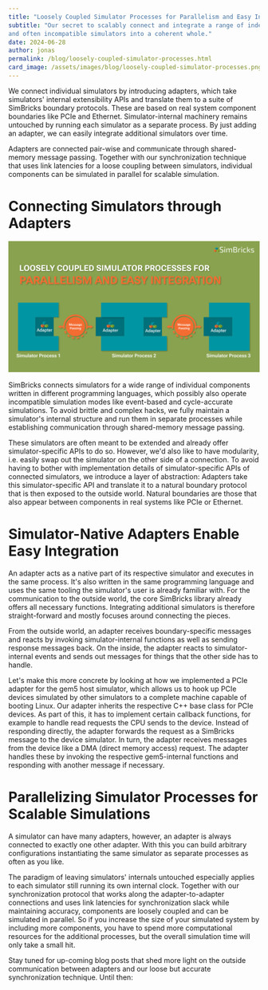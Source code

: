 ```yaml
---
title: "Loosely Coupled Simulator Processes for Parallelism and Easy Integration"
subtitle: "Our secret to scalably connect and integrate a range of independent
and often incompatible simulators into a coherent whole."
date: 2024-06-28
author: jonas
permalink: /blog/loosely-coupled-simulator-processes.html
card_image: /assets/images/blog/loosely-coupled-simulator-processes.png
---
```


We connect individual simulators by introducing adapters, which take simulators'
internal extensibility APIs and translate them to a suite of SimBricks boundary
protocols. These are based on real system component boundaries like PCIe and
Ethernet. Simulator-internal machinery remains untouched by running each
simulator as a separate process. By just adding an adapter, we can easily
integrate additional simulators over time.

Adapters are connected pair-wise and communicate through shared-memory message
passing. Together with our synchronization technique that uses link latencies
for a loose coupling between simulators, individual components can be simulated
in parallel for scalable simulation.


# Connecting Simulators through Adapters

![loosely-coupled-simulator-processes.png](/assets/images/blog/loosely-coupled-simulator-processes.png)

SimBricks connects simulators for a wide range of individual components written
in different programming languages, which possibly also operate incompatible
simulation modes like event-based and cycle-accurate simulations. To avoid
brittle and complex hacks, we fully maintain a simulator's internal structure
and run them in separate processes while establishing communication through
shared-memory message passing.

These simulators are often meant to be extended and already offer
simulator-specific APIs to do so. However, we'd also like to have modularity,
i.e. easily swap out the simulator on the other side of a connection. To avoid
having to bother with implementation details of simulator-specific APIs of
connected simulators, we introduce a layer of abstraction: Adapters take this
simulator-specific API and translate it to a natural boundary protocol that is
then exposed to the outside world. Natural boundaries are those that also appear
between components in real systems like PCIe or Ethernet.

# Simulator-Native Adapters Enable Easy Integration

An adapter acts as a native part of its respective simulator and executes in the
same process. It's also written in the same programming language and uses the
same tooling the simulator's user is already familiar with. For the
communication to the outside world, the core SimBricks library already offers
all necessary functions. Integrating additional simulators is therefore
straight-forward and mostly focuses around connecting the pieces. 

From the outside world, an adapter receives boundary-specific messages and
reacts by invoking simulator-internal functions as well as sending response
messages back. On the inside, the adapter reacts to simulator-internal events
and sends out messages for things that the other side has to handle.

Let's make this more concrete by looking at how we implemented a PCIe adapter
for the gem5 host simulator, which allows us to hook up PCIe devices simulated
by other simulators to a complete machine capable of booting Linux. Our adapter
inherits the respective C++ base class for PCIe devices. As part of this, it has
to implement certain callback functions, for example to handle read requests the
CPU sends to the device. Instead of responding directly, the adapter forwards
the request as a SimBricks message to the device simulator. In turn, the adapter
receives messages from the device like a DMA (direct memory access) request. The
adapter handles these by invoking the respective gem5-internal functions and
responding with another message if necessary. 

# Parallelizing Simulator Processes for Scalable Simulations

A simulator can have many adapters, however, an adapter is always connected to
exactly one other adapter. With this you can build arbitrary configurations
instantiating the same simulator as separate processes as often as you like.

The paradigm of leaving simulators' internals untouched especially applies to
each simulator still running its own internal clock. Together with our
synchronization protocol that works along the adapter-to-adapter connections and
uses link latencies for synchronization slack while maintaining accuracy,
components are loosely coupled and can be simulated in parallel. So if you
increase the size of your simulated system by including more components, you
have to spend more computational resources for the additional processes, but the
overall simulation time will only take a small hit.

Stay tuned for up-coming blog posts that shed more light on the outside
communication between adapters and our loose but accurate synchronization
technique. Until then:

